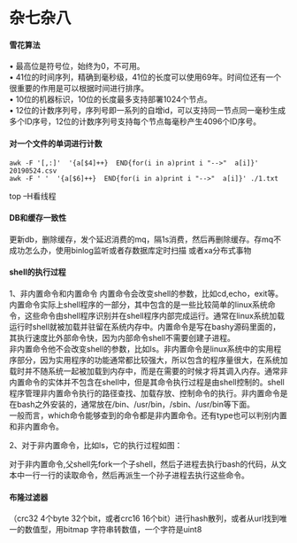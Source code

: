# 杂七杂八

#### 雪花算法
•	最高位是符号位，始终为0，不可用。   
•	41位的时间序列，精确到毫秒级，41位的长度可以使用69年。时间位还有一个很重要的作用是可以根据时间进行排序。   
•	10位的机器标识，10位的长度最多支持部署1024个节点。   
•	12位的计数序列号，序列号即一系列的自增id，可以支持同一节点同一毫秒生成多个ID序号，12位的计数序列号支持每个节点每毫秒产生4096个ID序号。 

#### 对一个文件的单词进行计数
```
awk -F '[,:]'  '{a[$4]++}  END{for(i in a)print i "-->"  a[i]}' 20190524.csv    
awk -F ' '  '{a[$6]++}  END{for(i in a)print i "-->"  a[i]}' ./1.txt 
```

top –H看线程

#### DB和缓存一致性
更新db，删除缓存，发个延迟消费的mq，隔1s消费，然后再删除缓存。存mq不成功怎么办，使用binlog监听或者存数据库定时扫描
或者xa分布式事物

#### shell的执行过程
1、非内置命令和内置命令
内置命令会改变shell的参数，比如cd,echo，exit等。内置命令实际上shell程序的一部分，其中包含的是一些比较简单的linux系统命令，这些命令由shell程序识别并在shell程序内部完成运行。通常在linux系统加载运行时shell就被加载并驻留在系统内存中。内置命令是写在bashy源码里面的，其执行速度比外部命令快，因为内部命令shell不需要创建子进程。    
非内置命令他不会改变shell的参数，比如ls。非内置命令是linux系统中的实用程序部分，因为实用程序的功能通常都比较强大，所以包含的程序量很大，在系统加载时并不随系统一起被加载到内存中，而是在需要的时候才将其调入内存。通常非内置命令的实体并不包含在shell中，但是其命令执行过程是由shell控制的。shell程序管理非内置命令执行的路径查找、加载存放、控制命令的执行。非内置命令是在bash之外安装的，通常放在/bin、/usr/bin，/sbin、/usr/bin等下面。   
一般而言，which命令能够查到的命令都是非内置命令。还有type也可以判别内置和非内置命令。   

2、对于非内置命令，比如ls，它的执行过程如图：    

对于非内置命令,父shell先fork一个子shell，然后子进程去执行bash的代码，从文本中一行一行的读取命令，然后再派生一个孙子进程去执行这些命令。

#### 布隆过滤器
（crc32 4个byte 32个bit，或者crc16 16个bit）进行hash散列，或者从url找到唯一的数值型，用bitmap
字符串转数值，一个字符是uint8
